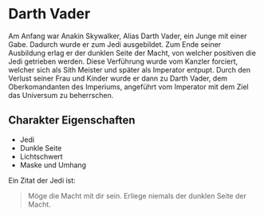 # Darth Vader

Am Anfang war Anakin Skywalker, Alias Darth Vader, ein Junge mit einer Gabe. Dadurch wurde er zum Jedi ausgebildet. Zum Ende seiner Ausbildung erlag er der dunklen Seite der Macht, von welcher positiven die Jedi getrieben werden. Diese Verführung wurde vom Kanzler forciert, welcher sich als Sith Meister und später als Imperator entpupt. Durch den Verlust seiner Frau und Kinder wurde er dann zu Darth Vader, dem Oberkomandanten des Imperiums, angeführt vom Imperator mit dem Ziel das Universum zu beherrschen.

## Charakter Eigenschaften

* Jedi
* Dunkle Seite
* Lichtschwert
* Maske und Umhang

Ein Zitat der Jedi ist:

> Möge die Macht mit dir sein.
> Erliege niemals der dunklen Seite der Macht.

